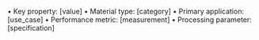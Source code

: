 • Key property: [value]
• Material type: [category]
• Primary application: [use_case]
• Performance metric: [measurement]
• Processing parameter: [specification]

